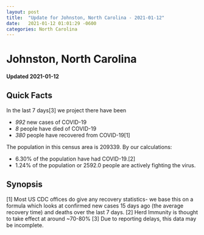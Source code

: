 ```yaml
---
layout: post
title:  "Update for Johnston, North Carolina - 2021-01-12"
date:   2021-01-12 01:01:29 -0600
categories: North Carolina
---
```


# Johnston, North Carolina
#### Updated 2021-01-12

## Quick Facts

In the last 7 days[3] we project there have been
- *992* new cases of COVID-19
- *8* people have died of COVID-19
- *380* people have recovered from COVID-19[1]

The population in this census area is 209339. By our calculations:
- 6.30% of the population have had COVID-19.[2]
- 1.24% of the population or 2592.0 people are actively fighting the virus.

## Synopsis




[1] Most US CDC offices do give any recovery statistics- we base this on a formula which looks at confirmed new cases
15 days ago (the average recovery time) and deaths over the last 7 days.
[2] Herd Immunity is thought to take effect at around ~70-80%
[3] Due to reporting delays, this data may be incomplete. 
    